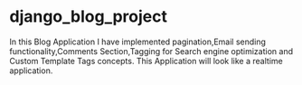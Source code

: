 # django_blog_project
In this Blog Application I have implemented pagination,Email sending functionality,Comments Section,Tagging for Search engine optimization and Custom Template Tags concepts.
This Application will look like a realtime application.

